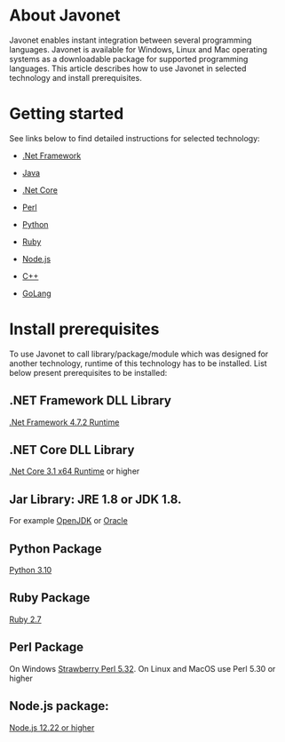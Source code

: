 # About Javonet

Javonet enables instant integration between several programming languages. Javonet is available for Windows, Linux and Mac operating systems as a downloadable package for supported programming languages. This article describes how to use Javonet in selected technology and install prerequisites. 

# Getting started

See links below to find detailed instructions for selected technology:

- [.Net Framework](https://www.javonet.com/guides/v2/getting-started/installing-javonet-dotnet-framework)

- [Java](https://www.javonet.com/guides/v2/getting-started/installing-javonet-java)

- [.Net Core](https://www.javonet.com/guides/v2/getting-started/installing-javonet-dotnet-core)

- [Perl](https://www.javonet.com/guides/v2/getting-started/installing-javonet-perl)

- [Python](https://www.javonet.com/guides/v2/getting-started/installing-javonet-python)

- [Ruby](https://www.javonet.com/guides/v2/getting-started/installing-javonet-ruby)

- [Node.js](https://www.javonet.com/guides/v2/getting-started/installing-javonet-nodejs)

- [C++](https://www.javonet.com/guides/v2/getting-started/installing-javonet-cpp)

- [GoLang](https://www.javonet.com/guides/v2/getting-started/installing-javonet-golang)  
  

# Install prerequisites

To use Javonet to call library/package/module which was designed for another technology, runtime of this technology has to be installed. List below present prerequisites to be installed:

## .NET Framework DLL Library
[.Net Framework 4.7.2 Runtime](https://dotnet.microsoft.com/en-us/download/dotnet-framework/net472)  

## .NET Core DLL Library
[.Net Core 3.1 x64 Runtime](https://dotnet.microsoft.com/en-us/download/dotnet/3.1) or higher  
 
## Jar Library: JRE 1.8 or JDK 1.8. 
For example [OpenJDK](https://www.openlogic.com/openjdk-downloads?field_java_parent_version_target_id=416&field_operating_system_target_id=All&field_architecture_target_id=391&field_java_package_target_id=All) or [Oracle](https://www.oracle.com/pl/java/technologies/javase/javase8u211-later-archive-downloads.html)

## Python Package
[Python 3.10](https://www.python.org/downloads/release/python-3108/)

## Ruby Package
[Ruby 2.7](https://rubyinstaller.org/downloads/) 

## Perl Package
On Windows [Strawberry Perl 5.32](https://strawberryperl.com/download/5.32.1.1/strawberry-perl-5.32.1.1-64bit.msi). On Linux and MacOS use Perl 5.30 or higher

## Node.js package: 
[Node.js 12.22 or higher](https://nodejs.org/en/download/)